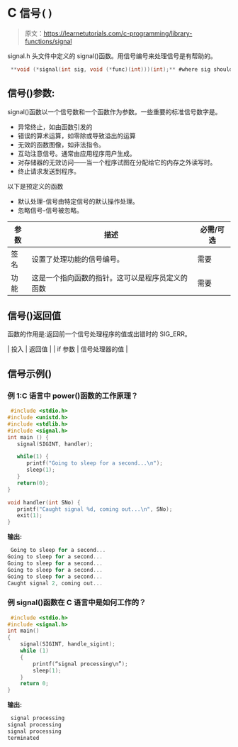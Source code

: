 # C `信号()`

> 原文：<https://learnetutorials.com/c-programming/library-functions/signal>

signal.h 头文件中定义的 signal()函数。用信号编号来处理信号是有帮助的。

```c
 **void (*signal(int sig, void (*func)(int)))(int);** #where sig should be in integer 

```

## 信号()参数:

signal()函数以一个信号数和一个函数作为参数。一些重要的标准信号数字是。

*   异常终止，如由函数引发的
*   错误的算术运算，如零除或导致溢出的运算
*   无效的函数图像，如非法指令。
*   互动注意信号。通常由应用程序用户生成。
*   对存储器的无效访问——当一个程序试图在分配给它的内存之外读写时。
*   终止请求发送到程序。

以下是预定义的函数

*   默认处理-信号由特定信号的默认操作处理。
*   忽略信号-信号被忽略。

| 参数 | 描述 | 必需/可选 |
| --- | --- | --- |
| 签名 | 设置了处理功能的信号编号。 | 需要 |
| 功能 | 这是一个指向函数的指针。这可以是程序员定义的函数 | 需要 |

## 信号()返回值

函数的作用是:返回前一个信号处理程序的值或出错时的 SIG_ERR。

| 投入 | 返回值 |
| if 参数 | 信号处理器的值 |

## 信号示例()

### 例 1:C 语言中 power()函数的工作原理？

```c
 #include <stdio.h>
#include <unistd.h>
#include <stdlib.h>
#include <signal.h>
int main () {
   signal(SIGINT, handler);

   while(1) {
      printf("Going to sleep for a second...\n");
      sleep(1); 
   }
   return(0);
}

void handler(int SNo) {
   printf("Caught signal %d, coming out...\n", SNo);
   exit(1);
} 

```

**输出:**

```c
 Going to sleep for a second...
Going to sleep for a second...
Going to sleep for a second...
Going to sleep for a second...
Going to sleep for a second...
Caught signal 2, coming out... 
```

### 例 signal()函数在 C 语言中是如何工作的？

```c
 #include <stdio.h>
#include <signal.h>
int main()
{
    signal(SIGINT, handle_sigint);
    while (1)
    {
        printf(“signal processing\n”);
        sleep(1);
    }
    return 0;
} 

```

**输出:**

```c
 signal processing   
signal processing        
signal processing      
terminated 
```